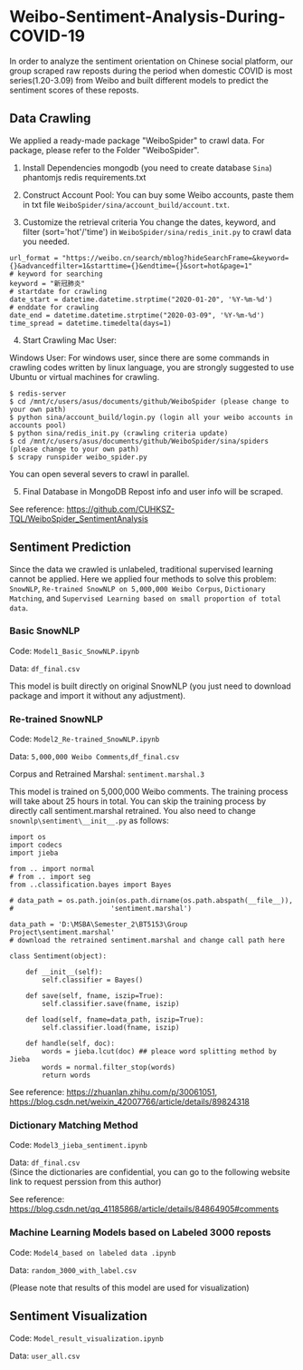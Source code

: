 # Weibo-Sentiment-Analysis-During-COVID-19
In order to analyze the sentiment orientation on Chinese social platform, our group scraped raw reposts during the period when domestic COVID is most series(1.20-3.09) from Weibo and built different models to predict the sentiment scores of these reposts.

## Data Crawling
We applied a ready-made package "WeiboSpider" to crawl data. For package, please refer to the Folder "WeiboSpider".

1. Install Dependencies
mongodb (you need to create database `Sina`)
phantomjs
redis
requirements.txt

2. Construct Account Pool:
You can buy some Weibo accounts, paste them in txt file `WeiboSpider/sina/account_build/account.txt`.

3. Customize the retrieval criteria
You change the dates, keyword, and filter (sort='hot'/'time') in `WeiboSpider/sina/redis_init.py` to crawl data you needed.
```
url_format = "https://weibo.cn/search/mblog?hideSearchFrame=&keyword={}&advancedfilter=1&starttime={}&endtime={}&sort=hot&page=1"
# keyword for searching
keyword = "新冠肺炎"
# startdate for crawling
date_start = datetime.datetime.strptime("2020-01-20", '%Y-%m-%d')
# enddate for crawling
date_end = datetime.datetime.strptime("2020-03-09", '%Y-%m-%d')
time_spread = datetime.timedelta(days=1)
```
4. Start Crawling
Mac User:  

Windows User: For windows user, since there are some commands in crawling codes written by linux language, you are strongly suggested to use Ubuntu or virtual machines for crawling.  

```
$ redis-server
$ cd /mnt/c/users/asus/documents/github/WeiboSpider (please change to your own path)
$ python sina/account_build/login.py (login all your weibo accounts in accounts pool)
$ python sina/redis_init.py (crawling criteria update)
$ cd /mnt/c/users/asus/documents/github/WeiboSpider/sina/spiders (please change to your own path)
$ scrapy runspider weibo_spider.py
```  

You can open several severs to crawl in parallel.  

5. Final Database in MongoDB
Repost info and user info will be scraped.

See reference: https://github.com/CUHKSZ-TQL/WeiboSpider_SentimentAnalysis

## Sentiment Prediction
Since the data we crawled is unlabeled, traditional supervised learning cannot be applied. Here we applied four methods to solve this problem: ```SnowNLP```, ```Re-trained SnowNLP on 5,000,000 Weibo Corpus```, ```Dictionary Matching```, and ```Supervised Learning based on small proportion of total data```.
### Basic SnowNLP
Code: ```Model1_Basic_SnowNLP.ipynb```  

Data: ```df_final.csv```  

This model is built directly on original SnowNLP (you just need to download package and import it without any adjustment).  

### Re-trained SnowNLP
Code: ```Model2_Re-trained_SnowNLP.ipynb```  

Data: ```5,000,000 Weibo Comments```,```df_final.csv```  

Corpus and Retrained Marshal: ```sentiment.marshal.3```  

This model is trained on 5,000,000 Weibo comments. The training process will take about 25 hours in total. You can skip the training process by directly call sentiment.marshal retrained. You also need to change ```snownlp\sentiment\__init__.py``` as follows:  

```
import os
import codecs
import jieba

from .. import normal
# from .. import seg
from ..classification.bayes import Bayes

# data_path = os.path.join(os.path.dirname(os.path.abspath(__file__)),
#                        'sentiment.marshal')

data_path = 'D:\MSBA\Semester_2\BT5153\Group Project\sentiment.marshal' 
# download the retrained sentiment.marshal and change call path here

class Sentiment(object):

    def __init__(self):
        self.classifier = Bayes()

    def save(self, fname, iszip=True):
        self.classifier.save(fname, iszip)

    def load(self, fname=data_path, iszip=True):
        self.classifier.load(fname, iszip)

    def handle(self, doc):
        words = jieba.lcut(doc) ## pleace word splitting method by Jieba
        words = normal.filter_stop(words)
        return words
```  
See reference: https://zhuanlan.zhihu.com/p/30061051, https://blog.csdn.net/weixin_42007766/article/details/89824318  

### Dictionary Matching Method
Code: ```Model3_jieba_sentiment.ipynb```   

Data: ```df_final.csv```  
(Since the dictionaries are confidential, you can go to the following website link to request perssion from this author)  

See reference: https://blog.csdn.net/qq_41185868/article/details/84864905#comments

### Machine Learning Models based on Labeled 3000 reposts
Code: ```Model4_based on labeled data .ipynb```   

Data: ```random_3000_with_label.csv```  

(Please note that results of this model are used for visualization)  

## Sentiment Visualization
Code: ```Model_result_visualization.ipynb```   

Data: ```user_all.csv```  
